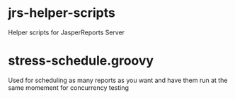 jrs-helper-scripts
==================

Helper scripts for JasperReports Server

stress-schedule.groovy
==================
Used for scheduling as many reports as you want and have them run at the same momement for concurrency testing
